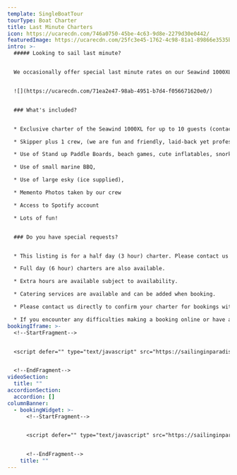 ```yaml
---
template: SingleBoatTour
tourType: Boat Charter
title: Last Minute Charters
icon: https://ucarecdn.com/746a0750-45be-4c63-9d8e-2279d30e0442/
featuredImage: https://ucarecdn.com/25fc3e45-1762-4c98-81a1-89866e3535b3/
intro: >-
  ##### Looking to sail last minute?


  We occasionally offer special last minute rates on our Seawind 1000XL for groups of up to 10 guests.  Larger Groups and alternative vessels may be available on request...please contact us for more info!


  ![](https://ucarecdn.com/71ea2e47-98ab-4951-b7d4-f056671620e0/)


  ### What's included?


  * Exclusive charter of the Seawind 1000XL for up to 10 guests (contact us for larger groups)

  * Skipper plus 1 crew, (we are fun and friendly, laid-back yet professional) we promise you'll love us,

  * Use of Stand up Paddle Boards, beach games, cute inflatables, snorkelling gear, fishing rods,

  * Use of small marine BBQ,

  * Use of large esky (ice supplied),

  * Memento Photos taken by our crew

  * Access to Spotify account

  * Lots of fun!


  ### Do you have special requests?


  * This listing is for a half day (3 hour) charter. Please contact us directly to enquire about an alternative charter time or duration.

  * Full day (6 hour) charters are also available.

  * Extra hours are available subject to availability.

  * Catering services are available and can be added when booking.

  * Please contact us directly to confirm your charter for bookings within the next 7 days.

  * If you encounter any difficulties making a booking online or have any special requests please contact us at info@sailinginparadise.com.au or call 0438 915222 and we will be happy to help.
bookingIframe: >-
  <!--StartFragment-->


  <script defer="" type="text/javascript" src="https://sailinginparadise.rezdy.com/pluginJs"></script> <iframe seamless="" width="300px" height="1000px" frameborder="0" class="rezdy" src="https://sailinginparadise.rezdy.com/calendarWidget/411824?iframe=true"></iframe>


  <!--EndFragment-->
videoSection:
  title: ""
accordionSection:
  accordion: []
columnBanner:
  - bookingWidget: >-
      <!--StartFragment-->


      <script defer="" type="text/javascript" src="https://sailinginparadise.rezdy.com/pluginJs"></script> <iframe seamless="" width="100%" height="1000px" frameborder="0" class="rezdy" src="https://sailinginparadise.rezdy.com/catalog/285987/christmas-parties?iframe=true"></iframe>


      <!--EndFragment-->
    title: ""
---
```

